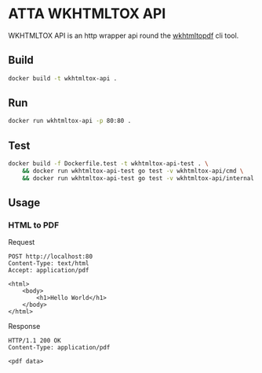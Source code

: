 # ATTA WKHTMLTOX API

WKHTMLTOX API is an http wrapper api round the [wkhtmltopdf](https://wkhtmltopdf.org/) cli tool.

## Build
```bash
docker build -t wkhtmltox-api .
```

## Run
```bash
docker run wkhtmltox-api -p 80:80 .
```

## Test
```bash
docker build -f Dockerfile.test -t wkhtmltox-api-test . \
    && docker run wkhtmltox-api-test go test -v wkhtmltox-api/cmd \
    && docker run wkhtmltox-api-test go test -v wkhtmltox-api/internal
```

## Usage

### HTML to PDF

Request
```http request
POST http://localhost:80
Content-Type: text/html
Accept: application/pdf

<html>
    <body>
        <h1>Hello World</h1>
    </body>
</html>
```

Response
```http request
HTTP/1.1 200 OK
Content-Type: application/pdf

<pdf data>
```
